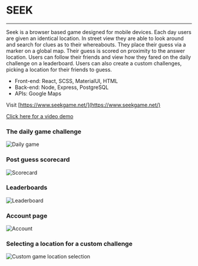 # SEEK

---

Seek is a browser based game designed for mobile devices. Each day users are given an identical location. In street view they are able to look around and search for clues as to their whereabouts. They place their guess via a marker on a global map. Their guess is scored on proximity to the answer location. Users can follow their friends and view how they fared on the daily challenge on a leaderboard. Users can also create a custom challenges, picking a location for their friends to guess.

 * Front-end: React, SCSS, MaterialUI, HTML
 * Back-end: Node, Express, PostgreSQL
 * APIs: Google Maps

 Visit [https://www.seekgame.net/](https://www.seekgame.net/)

[Click here for a video demo](https://youtu.be/JxEkY1mD_Nc)

### The daily game challenge
![Daily game](https://github.com/Ryan-Williams-Dev/seek/blob/master/docs/img/Daily-game.png?raw=true)
### Post guess scorecard
![Scorecard](https://github.com/Ryan-Williams-Dev/seek/blob/master/docs/img/score.png?raw=true)
### Leaderboards
![Leaderboard](https://github.com/Ryan-Williams-Dev/seek/blob/master/docs/img/Leaderbaord.png?raw=true)
### Account page
![Account](https://github.com/Ryan-Williams-Dev/seek/blob/master/docs/img/account.png?raw=true)
### Selecting a location for a custom challenge
![Custom game location selection](https://github.com/Ryan-Williams-Dev/seek/blob/master/docs/img/custom-game.png?raw=true)